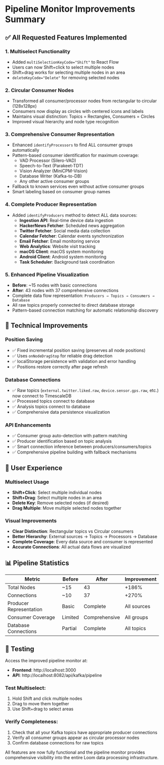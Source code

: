 # Pipeline Monitor Improvements Summary

## ✅ All Requested Features Implemented

### 1. **Multiselect Functionality**
- Added `multiSelectionKeyCode="Shift"` to React Flow
- Users can now Shift+click to select multiple nodes
- Shift+drag works for selecting multiple nodes in an area
- `deleteKeyCode="Delete"` for removing selected nodes

### 2. **Circular Consumer Nodes**
- Transformed all consumer/processor nodes from rectangular to circular (128x128px)
- Consumers now display as circles with centered icons and labels
- Maintains visual distinction: Topics = Rectangles, Consumers = Circles
- Improved visual hierarchy and node type recognition

### 3. **Comprehensive Consumer Representation**
- Enhanced `identifyProcessors` to find ALL consumer groups automatically
- Pattern-based consumer identification for maximum coverage:
  - VAD Processor (Silero-VAD)
  - Speech-to-Text (Parakeet-TDT)
  - Vision Analyzer (MiniCPM-Vision)
  - Database Writer (Kafka-to-DB)
  - Any other active consumer groups
- Fallback to known services even without active consumer groups
- Smart labeling based on consumer group names

### 4. **Complete Producer Representation**
- Added `identifyProducers` method to detect ALL data sources:
  - **Ingestion API**: Real-time device data ingestion
  - **HackerNews Fetcher**: Scheduled news aggregation
  - **Twitter Fetcher**: Social media data collection
  - **Calendar Fetcher**: Calendar events synchronization
  - **Email Fetcher**: Email monitoring service
  - **Web Analytics**: Website visit tracking
  - **macOS Client**: macOS system monitoring
  - **Android Client**: Android system monitoring
  - **Task Scheduler**: Background task coordination

### 5. **Enhanced Pipeline Visualization**
- **Before**: ~15 nodes with basic connections
- **After**: 43 nodes with 37 comprehensive connections
- Complete data flow representation: `Producers → Topics → Consumers → Database`
- All raw topics properly connected to direct database storage
- Pattern-based connection matching for automatic relationship discovery

## 🔧 Technical Improvements

### Position Saving
- ✅ Fixed incremental position saving (preserves all node positions)
- ✅ Uses `onNodeDragStop` for reliable drag detection
- ✅ localStorage persistence with validation and error handling
- ✅ Positions restore correctly after page refresh

### Database Connections
- ✅ Raw topics (`external.twitter.liked.raw`, `device.sensor.gps.raw`, etc.) now connect to TimescaleDB
- ✅ Processed topics connect to database
- ✅ Analysis topics connect to database
- ✅ Comprehensive data persistence visualization

### API Enhancements
- ✅ Consumer group auto-detection with pattern matching
- ✅ Producer identification based on topic analysis
- ✅ Smart connection inference between producers/consumers/topics
- ✅ Comprehensive pipeline building with fallback mechanisms

## 🎯 User Experience

### Multiselect Usage
- **Shift+Click**: Select multiple individual nodes
- **Shift+Drag**: Select multiple nodes in an area
- **Delete Key**: Remove selected nodes (if desired)
- **Drag Multiple**: Move multiple selected nodes together

### Visual Improvements
- **Clear Distinction**: Rectangular topics vs Circular consumers
- **Better Hierarchy**: External sources → Topics → Processors → Database
- **Complete Coverage**: Every data source and consumer is represented
- **Accurate Connections**: All actual data flows are visualized

## 📊 Pipeline Statistics

| Metric | Before | After | Improvement |
|--------|---------|-------|-------------|
| Total Nodes | ~15 | 43 | +186% |
| Connections | ~10 | 37 | +270% |
| Producer Representation | Basic | Complete | All sources |
| Consumer Coverage | Limited | Comprehensive | All groups |
| Database Connections | Partial | Complete | All topics |

## 🧪 Testing

Access the improved pipeline monitor at:
- **Frontend**: http://localhost:3000
- **API**: http://localhost:8082/api/kafka/pipeline

### Test Multiselect:
1. Hold Shift and click multiple nodes
2. Drag to move them together
3. Use Shift+drag to select areas

### Verify Completeness:
1. Check that all your Kafka topics have appropriate producer connections
2. Verify all consumer groups appear as circular processor nodes
3. Confirm database connections for raw topics

All features are now fully functional and the pipeline monitor provides comprehensive visibility into the entire Loom data processing infrastructure.
